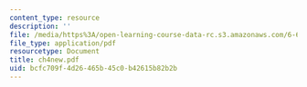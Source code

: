 ```yaml
---
content_type: resource
description: ''
file: /media/https%3A/open-learning-course-data-rc.s3.amazonaws.com/6-661-receivers-antennas-and-signals-spring-2003/bcfc709f4d26465b45c0b42615b82b2b_ch4new.pdf
file_type: application/pdf
resourcetype: Document
title: ch4new.pdf
uid: bcfc709f-4d26-465b-45c0-b42615b82b2b
---
```

